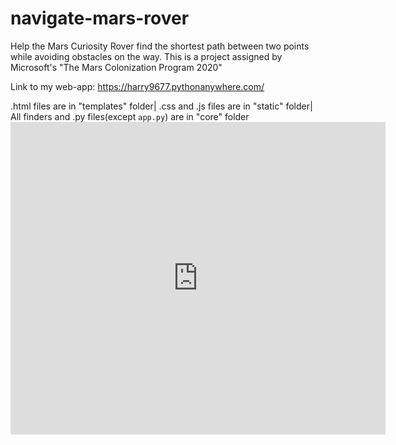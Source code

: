 # navigate-mars-rover
Help the Mars Curiosity Rover find the shortest path between two points while avoiding obstacles on the way. This is a project assigned by Microsoft's "The Mars Colonization Program 2020"

Link to my web-app: https://harry9677.pythonanywhere.com/

.html files are in "templates" folder|
.css and .js files are in "static" folder|
All finders and .py files(except `app.py`) are in "core" folder
<embed src="https://harry9677.pythonanywhere.com/static/Mars-Rover-documentation-harish.pdf" width="600" height="500" alt="pdf" pluginspage="http://www.adobe.com/products/acrobat/readstep2.html">

